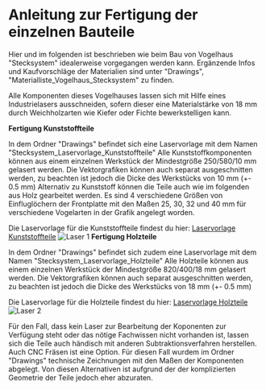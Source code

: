 # Anleitung zur Fertigung der einzelnen Bauteile

Hier und im folgenden ist beschrieben wie beim Bau von Vogelhaus "Stecksystem" idealerweise vorgegangen werden kann. Ergänzende Infos und Kaufvorschläge der Materialien sind unter "Drawings", "Materialliste_Vogelhaus_Stecksystem" zu finden. 

Alle Komponenten dieses Vogelhauses lassen sich mit Hilfe eines Industrielasers ausschneiden, sofern dieser eine Materialstärke von 18 mm durch Weichholzarten wie Kiefer oder Fichte bewerkstelligen kann. 

__Fertigung Kunststoffteile__

In dem Ordner "Drawings" befindet sich eine Laservorlage mit dem Namen "Stecksystem_Laservorlage_Kunststoffteile" Alle Kunststoffkomponenten können aus einem einzelnen Werkstück der Mindestgröße 250/580/10 mm gelasert werden. Die Vektorgrafiken können auch separat ausgeschnitten werden, zu beachten ist jedoch die Dicke des Werkstücks von 10 mm (+- 0.5 mm) Alternativ zu Kunststoff können die Teile auch wie im folgenden aus Holz gearbeitet werden. Es sind 4 verschiedene Größen von Einfluglöchern der Frontplatte mit den Maßen 25, 30, 32 und 40 mm für verschiedene Vogelarten in der Grafik angelegt worden.  

Die Laservorlage für die Kunststoffteile findest du hier: 
[Laservorlage Kunststoffteile](./Documentation/Drawings/Stecksystem_Laservorlage_Kunststoffteile.svg)
![Laser 1](https://github.com/user-attachments/assets/efa8e90a-7ef8-4273-8393-a3f5bdef1b5b)
__Fertigung Holzteile__

In dem Ordner "Drawings" befindet sich zudem eine Laservorlage mit dem Namen "Stecksystem_Laservorlage_Holzteile" Alle Holzteile können aus einem einzelnen Werkstück der Mindestgröße 820/400/18 mm gelasert werden. Die Vektorgrafiken können auch separat ausgeschnitten werden, zu beachten ist jedoch die Dicke des Werkstücks von 18 mm (+- 0.5 mm)  

Die Laservorlage für die Holzteile findest du hier: [Laservorlage Holzteile](./Drawings/Stecksystem_Laservorlage_Kunststoffteile.svg)
![Laser 2](https://github.com/user-attachments/assets/a77aeb4d-b1e9-462b-89da-4928a6b1475e)

Für den Fall, dass kein Laser zur Bearbeitung der Koponenten zur Verfügung steht oder das nötige Fachwissen nicht vorhanden ist, lassen sich die Teile auch händisch mit anderen Subtraktionsverfahren herstellen. Auch CNC Fräsen ist eine Option. Für diesen Fall wurdem im Ordner "Drawings" technische Zeichnungen mit den Maßen der Komponenten abgelegt. Von diesen Alternativen ist aufgrund der der komplizierten Geometrie der Teile jedoch eher abzuraten.  


